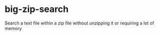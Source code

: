 # big-zip-search
Search a text file within a zip file without unzipping it or requiring a lot of memory
